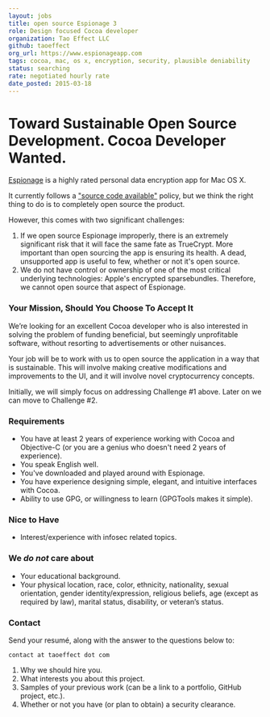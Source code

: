 ```yaml
---
layout: jobs
title: open source Espionage 3
role: Design focused Cocoa developer
organization: Tao Effect LLC
github: taoeffect
org_url: https://www.espionageapp.com
tags: cocoa, mac, os x, encryption, security, plausible deniability
status: searching
rate: negotiated hourly rate
date_posted: 2015-03-18
---
```


# Toward Sustainable Open Source Development. Cocoa Developer Wanted.

[Espionage](https://www.espionageapp.com) is a highly rated personal data encryption app for Mac OS X.

It currently follows a ["source code available"](https://www.taoeffect.com/forum/index.php?topic=2699.0) policy, but we think the right thing to do is to completely open source the product.

However, this comes with two significant challenges:

1. If we open source Espionage improperly, there is an extremely significant risk that it will face the same fate as TrueCrypt. More important than open sourcing the app is ensuring its health. A dead, unsupported app is useful to few, whether or not it's open source.
2. We do not have control or ownership of one of the most critical underlying technologies: Apple's encrypted sparsebundles. Therefore, we cannot open source that aspect of Espionage.

### Your Mission, Should You Choose To Accept It

We’re looking for an excellent Cocoa developer who is also interested in solving the problem of funding beneficial, but seemingly unprofitable software, without resorting to advertisements or other nuisances.

Your job will be to work with us to open source the application in a way that is sustainable. This will involve making creative modifications and improvements to the UI, and it will involve novel cryptocurrency concepts.

Initially, we will simply focus on addressing Challenge #1 above. Later on we can move to Challenge #2.

### Requirements

- You have at least 2 years of experience working with Cocoa and Objective-C (or you are a genius who doesn't need 2 years of experience).
- You speak English well.
- You've downloaded and played around with Espionage.
- You have experience designing simple, elegant, and intuitive interfaces with Cocoa.
- Ability to use GPG, or willingness to learn (GPGTools makes it simple).

### Nice to Have

- Interest/experience with infosec related topics.

### We *do not* care about

- Your educational background.
- Your physical location, race, color, ethnicity, nationality, sexual orientation, gender identity/expression, religious beliefs, age (except as required by law), marital status, disability, or veteran’s status.

### Contact

Send your resumé, along with the answer to the questions below to:

    contact at taoeffect dot com

1. Why we should hire you.
2. What interests you about this project.
3. Samples of your previous work (can be a link to a portfolio, GitHub project, etc.).
4. Whether or not you have (or plan to obtain) a security clearance.
